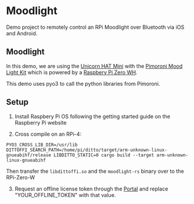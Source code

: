 # Moodlight

Demo project to remotely control an RPi Moodlight over Bluetooth via iOS and Android.

## Moodlight

In this demo, we are using the [Unicorn HAT Mini](https://learn.pimoroni.com/article/getting-started-with-unicorn-hat-mini) with the [Pimoroni Mood Light Kit](https://shop.pimoroni.com/products/mood-light-pi-zero-w-project-kit?variant=38477389450) which is powered by a [Raspbery Pi Zero WH](https://shop.pimoroni.com/products/raspberry-pi-zero-w?variant=39458414264403).

This demo uses pyo3 to call the python libraries from Pimoroni.

## Setup

1. Install Raspbery Pi OS following the getting started guide on the Raspberry Pi website

2. Cross compile on an RPi-4:

`PYO3_CROSS_LIB_DIR=/usr/lib DITTOFFI_SEARCH_PATH=/home/pi/ditto/target/arm-unknown-linux-gnueabihf/release LIBDITTO_STATIC=0 cargo build --target arm-unknown-linux-gnueabihf`

Then transfer the `libdittoffi.so` and the `moodlight-rs` binary over to the RPi-Zero-W

3. Request an offline license token through the [Portal](https://portal.ditto.live) and replace "YOUR_OFFLINE_TOKEN" with that value.
